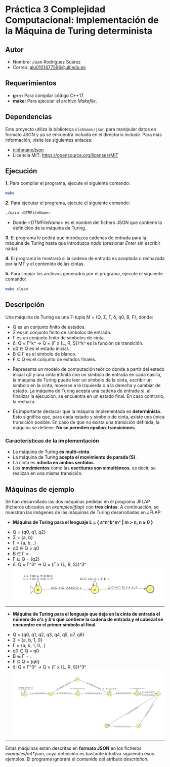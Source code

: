 # Práctica 3 Complejidad Computacional: Implementación de la Máquina de Turing determinista
## Autor
* Nombre: Juan Rodríguez Suárez
* Correo: [alu0101477596@ull.edu.es](alu0101477596@ull.edu.es)
## Requerimientos
* **g++:** Para compilar código C++17.
* **make:** Para ejecutar el archivo *Makefile*.
## Dependencias
Este proyecto utiliza la biblioteca `nlohmann/json` para manipular datos en formato JSON y ya se encuentra incluida en el directorio *include*. Para más información, visite los siguientes enlaces:

- [nlohmann/json](https://github.com/nlohmann/json)
- Licencia MIT: https://opensource.org/licenses/MIT
## Ejecución
**1.** Para compilar el programa, ejecute el siguiente comando:
```bash
make
```
**2.** Para ejecutar el programa, ejecute el siguiente comando:
```bash
./main <DTMFileName>
```
* Donde *\<DTMFileName\>* es el nombre del fichero JSON que contiene la definición de la máquina de Turing.

**3.** El programa le pedirá que introduzca cadenas de entrada para la máquina de Turing hasta que introduzca *nada* (presionar *Enter* sin escribir nada).

**4.** El programa le mostrará si la cadena de entrada es aceptada o rechazada por la MT y el contenido de las cintas.

**5.** Para limpiar los archivos generados por el programa, ejecute el siguiente comando:
```bash
make clean
```
## Descripción
Una máquina de Turing es una 7-tupla M = (Q, Σ, Γ, δ, q0, B, F), donde:
* Q es un conjunto finito de estados.
* Σ es un conjunto finito de símbolos de entrada.
* Γ es un conjunto finito de símbolos de cinta.
* δ: Q × Γ^k^ → Q × (Γ x {L, R, S})^k^ es la función de transición.
* q0 ∈ Q es el estado inicial.
* B ∈ Γ es el símbolo de blanco.
* F ⊆ Q es el conjunto de estados finales.

- Representa un modelo de computación teórico donde a partir del estado inicial q0 y una cinta infinita con un símbolo de entrada en cada casilla, la máquina de Turing puede leer un símbolo de la cinta, escribir un símbolo en la cinta, moverse a la izquierda o a la derecha y cambiar de estado. La máquina de Turing acepta una cadena de entrada si, al finalizar la ejecución, se encuentra en un estado final. En caso contrario, la rechaza.

- Es importante destacar que la máquina implementada es **determinista**. Esto significa que, para cada estado y símbolo de cinta, existe una única transición posible. En caso de que no exista una transición definida, la máquina se detiene. **No se permiten epsilon-transiciones**.

### Características de la implementación
* La máquina de Turing **es multi-cinta**.
* La máquina de Turing **acepta el movimiento de parada (S)**.
* La cinta es **infinita en ambos sentidos**.
* Los **movimientos** como las **escrituras son simultáneos**, es decir, se realizan en una misma transición.

## Máquinas de ejemplo
Se han desarrollado las dos máquinas pedidas en el programa JFLAP (ficheros ubicados en *examples/jflap*) con **tres cintas**. A continuación, se muestran las imágenes de las máquinas de Turing desarrolladas en JFLAP:
- **Máquina de Turing para el lenguaje L = { a^n^b^m^ | m > n, n ≥ 0 }**
* Q = {q0, q1, q2}
* Σ = {a, b}
* Γ = {a, b, .}
* q0 ∈ Q = q0
* B ∈ Γ = .
* F ⊆ Q = {q2}
* δ: Q × Γ^3^ → Q × (Γ x {L, R, S})^3^
![mt1](examples/jflap/mt1.png)
------------
- **Máquina de Turing para el lenguaje que deja en la cinta de entrada el número de *a*'s y *b*'s que contiene la cadena de entrada y el cabezal se encuentre en el primer símbolo al final.**
* Q = {q0, q1, q2, q3, q4, q5, q7, q8}
* Σ = {a, b, 1, 0}
* Γ = {a, b, 1, 0, .}
* q0 ∈ Q = q0
* B ∈ Γ = .
* F ⊆ Q = {q6}
* δ: Q × Γ^3^ → Q × (Γ x {L, R, S})^3^
![mt2](examples/jflap/mt2.png)
------------
Estas máquinas están descritas en **formato JSON** en los ficheros *examples/mt\*.json*, cuya definición es bastante intuitiva siguiendo esos ejemplos. El programa ignorará el contenido del atributo *description*.
